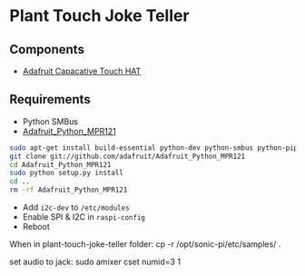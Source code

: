 # Plant Touch Joke Teller

## Components

- [Adafruit Capacative Touch HAT](http://www.adafruit.com/product/2340)

## Requirements

- Python SMBus
- [Adafruit_Python_MPR121](https://github.com/adafruit/Adafruit_Python_MPR121)

```bash
sudo apt-get install build-essential python-dev python-smbus python-pip
git clone git://github.com/adafruit/Adafruit_Python_MPR121
cd Adafruit_Python_MPR121
sudo python setup.py install
cd ..
rm -rf Adafruit_Python_MPR121
```

- Add `i2c-dev` to `/etc/modules`
- Enable SPI & I2C in `raspi-config`
- Reboot

When in plant-touch-joke-teller folder:
cp -r /opt/sonic-pi/etc/samples/ .


set audio to jack:
sudo amixer cset numid=3 1

